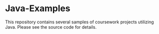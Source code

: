 # Java-Examples
This repository contains several samples of coursework projects utilizing Java. Please see the source code for details.
